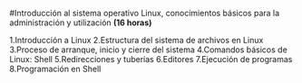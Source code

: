 #Introducción al sistema operativo Linux, conocimientos básicos para la administración y utilización
**(16 horas)**

1.Introducción a Linux
2.Estructura del sistema de archivos en Linux
3.Proceso de arranque, inicio y cierre del sistema
4.Comandos básicos de Linux: Shell
5.Redirecciones y tuberías
6.Editores
7.Ejecución de programas
8.Programación en Shell
